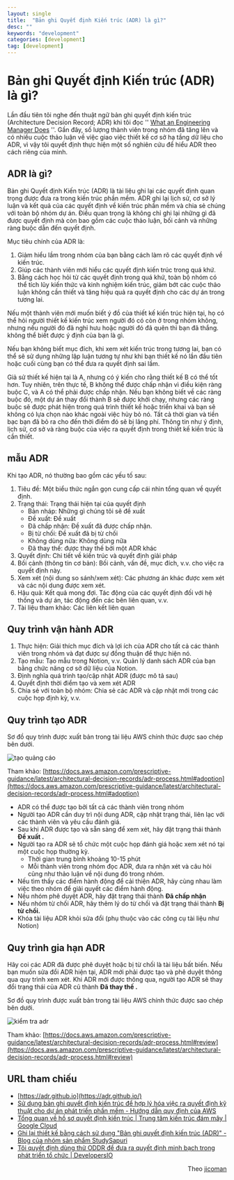 ```yaml
---
layout: single
title:  "Bản ghi Quyết định Kiến trúc (ADR) là gì?"
desc: ""
keywords: "development"
categories: [development]
tag: [development]
---
```


Bản ghi Quyết định Kiến trúc (ADR) là gì?
=====================================================

Lần đầu tiên tôi nghe đến thuật ngữ bản ghi quyết định kiến ​​trúc (Architecture Decision Record; ADR) khi tôi đọc '' [What an Engineering Manager Does](https://www.oreilly.co.jp/books/9784873119946/) ''. Gần đây, số lượng thành viên trong nhóm đã tăng lên và có nhiều cuộc thảo luận về việc giao việc thiết kế cơ sở hạ tầng dữ liệu cho ADR, vì vậy tôi quyết định thực hiện một số nghiên cứu để hiểu ADR theo cách riêng của mình.

ADR là gì?
----------

Bản ghi Quyết định Kiến trúc (ADR) là tài liệu ghi lại các quyết định quan trọng được đưa ra trong kiến ​​trúc phần mềm. ADR ghi lại lịch sử, cơ sở lý luận và kết quả của các quyết định về kiến ​​trúc phần mềm và chia sẻ chúng với toàn bộ nhóm dự án. Điều quan trọng là không chỉ ghi lại những gì đã được quyết định mà còn bao gồm các cuộc thảo luận, bối cảnh và những ràng buộc dẫn đến quyết định.

Mục tiêu chính của ADR là:

1.  Giảm hiểu lầm trong nhóm của bạn bằng cách làm rõ các quyết định về kiến ​​trúc.
2.  Giúp các thành viên mới hiểu các quyết định kiến ​​trúc trong quá khứ.
3.  Bằng cách học hỏi từ các quyết định trong quá khứ, toàn bộ nhóm có thể tích lũy kiến ​​thức và kinh nghiệm kiến ​​trúc, giảm bớt các cuộc thảo luận không cần thiết và tăng hiệu quả ra quyết định cho các dự án trong tương lai.

Nếu một thành viên mới muốn biết ý đồ của thiết kế kiến ​​trúc hiện tại, họ có thể hỏi người thiết kế kiến ​​trúc xem người đó có còn ở trong nhóm không, nhưng nếu người đó đã nghỉ hưu hoặc người đó đã quên thì bạn đã thắng. không thể biết được ý định của bạn là gì.

Nếu bạn không biết mục đích, khi xem xét kiến ​​trúc trong tương lai, bạn có thể sẽ sử dụng những lập luận tương tự như khi bạn thiết kế nó lần đầu tiên hoặc cuối cùng bạn có thể đưa ra quyết định sai lầm.

Giả sử thiết kế hiện tại là A, nhưng có ý kiến ​​cho rằng thiết kế B có thể tốt hơn. Tuy nhiên, trên thực tế, B không thể được chấp nhận vì điều kiện ràng buộc C, và A có thể phải được chấp nhận. Nếu bạn không biết về các ràng buộc đó, một dự án thay đổi thành B sẽ được khởi chạy, nhưng các ràng buộc sẽ được phát hiện trong quá trình thiết kế hoặc triển khai và bạn sẽ không có lựa chọn nào khác ngoài việc hủy bỏ nó. Tất cả thời gian và tiền bạc bạn đã bỏ ra cho đến thời điểm đó sẽ bị lãng phí. Thông tin như ý định, lịch sử, cơ sở và ràng buộc của việc ra quyết định trong thiết kế kiến ​​trúc là cần thiết.

mẫu ADR
-------

Khi tạo ADR, nó thường bao gồm các yếu tố sau:

1.  Tiêu đề: Một biểu thức ngắn gọn cung cấp cái nhìn tổng quan về quyết định.
2.  Trạng thái: Trạng thái hiện tại của quyết định
    *   Bản nháp: Những gì chúng tôi sẽ đề xuất
    *   Đề xuất: Đề xuất
    *   Đã chấp nhận: Đề xuất đã được chấp nhận.
    *   Bị từ chối: Đề xuất đã bị từ chối
    *   Không dùng nữa: Không dùng nữa
    *   Đã thay thế: được thay thế bởi một ADR khác
3.  Quyết định: Chi tiết về kiến ​​trúc và quyết định giải pháp
4.  Bối cảnh (thông tin cơ bản): Bối cảnh, vấn đề, mục đích, v.v. cho việc ra quyết định này.
5.  Xem xét (nội dung so sánh/xem xét): Các phương án khác được xem xét và các nội dung được xem xét.
6.  Hậu quả: Kết quả mong đợi. Tác động của các quyết định đối với hệ thống và dự án, tác động đến các bên liên quan, v.v.
7.  Tài liệu tham khảo: Các liên kết liên quan

Quy trình vận hành ADR
----------------------

1.  Thực hiện: Giải thích mục đích và lợi ích của ADR cho tất cả các thành viên trong nhóm và đạt được sự đồng thuận để thực hiện nó.
2.  Tạo mẫu: Tạo mẫu trong Notion, v.v. Quản lý danh sách ADR của bạn bằng chức năng cơ sở dữ liệu của Notion.
3.  Định nghĩa quá trình tạo/cập nhật ADR (được mô tả sau)
4.  Quyết định thời điểm tạo và xem xét ADR
5.  Chia sẻ với toàn bộ nhóm: Chia sẻ các ADR và ​​​​cập nhật mới trong các cuộc họp định kỳ, v.v.

Quy trình tạo ADR
-----------------

Sơ đồ quy trình được xuất bản trong tài liệu AWS chính thức được sao chép bên dưới.

![tạo quảng cáo](https://contents.blog.jicoman.info/2023/05/adr-creation.png)

Tham khảo: [https://docs.aws.amazon.com/prescriptive-guidance/latest/architectural-decision-records/adr-process.html#adoption](https://docs.aws.amazon.com/prescriptive-guidance/latest/architectural-decision-records/adr-process.html#adoption)

*   ADR có thể được tạo bởi tất cả các thành viên trong nhóm
*   Người tạo ADR cần duy trì nội dung ADR, cập nhật trạng thái, liên lạc với các thành viên và yêu cầu đánh giá.
*   Sau khi ADR được tạo và sẵn sàng để xem xét, hãy đặt trạng thái thành **Đề xuất .**
*   Người tạo ra ADR sẽ tổ chức một cuộc họp đánh giá hoặc xem xét nó tại một cuộc họp thường kỳ.
    *   Thời gian trung bình khoảng 10-15 phút
    *   Mỗi thành viên trong nhóm đọc ADR, đưa ra nhận xét và câu hỏi cũng như thảo luận về nội dung đó trong nhóm.
*   Nếu tìm thấy các điểm hành động để cải thiện ADR, hãy cùng nhau làm việc theo nhóm để giải quyết các điểm hành động.
*   Nếu nhóm phê duyệt ADR, hãy đặt trạng thái thành **Đã chấp nhận**
*   Nếu nhóm từ chối ADR, hãy thêm lý do từ chối và đặt trạng thái thành **Bị từ chối.**
*   Khóa tài liệu ADR khỏi sửa đổi (phụ thuộc vào các công cụ tài liệu như Notion)

Quy trình gia hạn ADR
---------------------

Hãy coi các ADR đã được phê duyệt hoặc bị từ chối là tài liệu bất biến. Nếu bạn muốn sửa đổi ADR hiện tại, ADR mới phải được tạo và phê duyệt thông qua quy trình xem xét. Khi ADR mới được thông qua, người tạo ADR sẽ thay đổi trạng thái của ADR cũ thành **Đã thay thế .**

Sơ đồ quy trình được xuất bản trong tài liệu AWS chính thức được sao chép bên dưới.

![kiểm tra adr](https://contents.blog.jicoman.info/2023/05/adr-inspection.png)

Tham khảo: [https://docs.aws.amazon.com/prescriptive-guidance/latest/architectural-decision-records/adr-process.html#review](https://docs.aws.amazon.com/prescriptive-guidance/latest/architectural-decision-records/adr-process.html#review)

URL tham chiếu
--------------

*   [https://adr.github.io](https://adr.github.io/)
*   [Sử dụng bản ghi quyết định kiến ​​trúc để hợp lý hóa việc ra quyết định kỹ thuật cho dự án phát triển phần mềm - Hướng dẫn quy định của AWS](https://docs.aws.amazon.com/prescriptive-guidance/latest/architectural-decision-records/welcome.html)
*   [Tổng quan về hồ sơ quyết định kiến ​​trúc | Trung tâm kiến ​​trúc đám mây | Google Cloud](https://cloud.google.com/architecture/architecture-decision-records)
*   [Ghi lại thiết kế bằng cách sử dụng "Bản ghi quyết định kiến ​​trúc (ADR)" - Blog của nhóm sản phẩm StudySapuri](https://blog.studysapuri.jp/entry/architecture_decision_records)
*   [Tôi quyết định dùng thử ODDR để đưa ra quyết định minh bạch trong phát triển tổ chức | DevelopersIO](https://dev.classmethod.jp/articles/oddr/)

<div style="text-align: right">Theo <a href="https://blog.jicoman.info/2023/05/6-understanding-architecture-decision-record">jicoman</a></div>